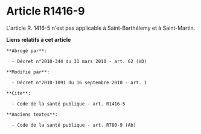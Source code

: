 # Article R1416-9

L'article R. 1416-5 n'est pas applicable à Saint-Barthélemy et à Saint-Martin.

**Liens relatifs à cet article**

	**Abrogé par**:

	  - Décret n°2010-344 du 31 mars 2010 - art. 62 (VD)

	**Modifié par**:

	  - Décret n°2010-1091 du 16 septembre 2010 - art. 1

	**Cite**:

	  - Code de la santé publique - art. R1416-5

	**Anciens textes**:

	  - Code de la santé publique - art. R780-9 (Ab)
